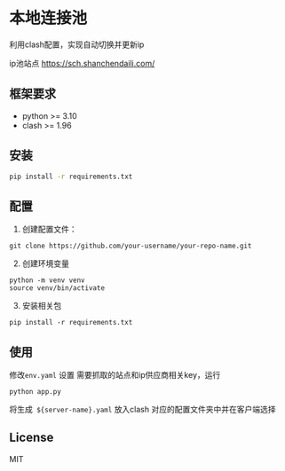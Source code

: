 # 本地连接池

利用clash配置，实现自动切换并更新ip

ip池站点
https://sch.shanchendaili.com/



## 框架要求

- python >= 3.10
- clash  >= 1.96


## 安装

```bash
pip install -r requirements.txt
```

## 配置

1. 创建配置文件：

```shell
git clone https://github.com/your-username/your-repo-name.git

```

2. 创建环境变量

```shell
python -m venv venv
source venv/bin/activate

```


3. 安装相关包

```shell
pip install -r requirements.txt

```

## 使用

修改`env.yaml` 设置 需要抓取的站点和ip供应商相关key，运行
    
```shell
python app.py

```

将生成` ${server-name}.yaml`  放入clash 对应的配置文件夹中并在客户端选择



## License

MIT